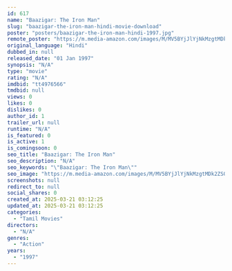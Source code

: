 ```yaml
---
id: 617
name: "Baazigar: The Iron Man"
slug: "baazigar-the-iron-man-hindi-movie-download"
poster: "posters/baazigar-the-iron-man-hindi-1997.jpg"
remote_poster: "https://m.media-amazon.com/images/M/MV5BYjJlYjNkMzgtMDk2ZS00OWY1LWI2YjktYzQ3ODgwM2JjOTkzXkEyXkFqcGdeQXVyMTMyOTgyMDE@._V1_SX300.jpg"
original_language: "Hindi"
dubbed_in: null
released_date: "01 Jan 1997"
synopsis: "N/A"
type: "movie"
rating: "N/A"
imdbid: "tt4976566"
tmdbid: null
views: 0
likes: 0
dislikes: 0
author_id: 1
trailer_url: null
runtime: "N/A"
is_featured: 0
is_active: 1
is_comingsoon: 0
seo_title: "Baazigar: The Iron Man"
seo_description: "N/A"
seo_keywords: "\"Baazigar: The Iron Man\""
seo_image: "https://m.media-amazon.com/images/M/MV5BYjJlYjNkMzgtMDk2ZS00OWY1LWI2YjktYzQ3ODgwM2JjOTkzXkEyXkFqcGdeQXVyMTMyOTgyMDE@._V1_SX300.jpg"
screenshots: null
redirect_to: null
social_shares: 0
created_at: 2025-03-21 03:12:25
updated_at: 2025-03-21 03:12:25
categories:
  - "Tamil Movies"
directors:
  - "N/A"
genres:
  - "Action"
years:
  - "1997"
---
```

